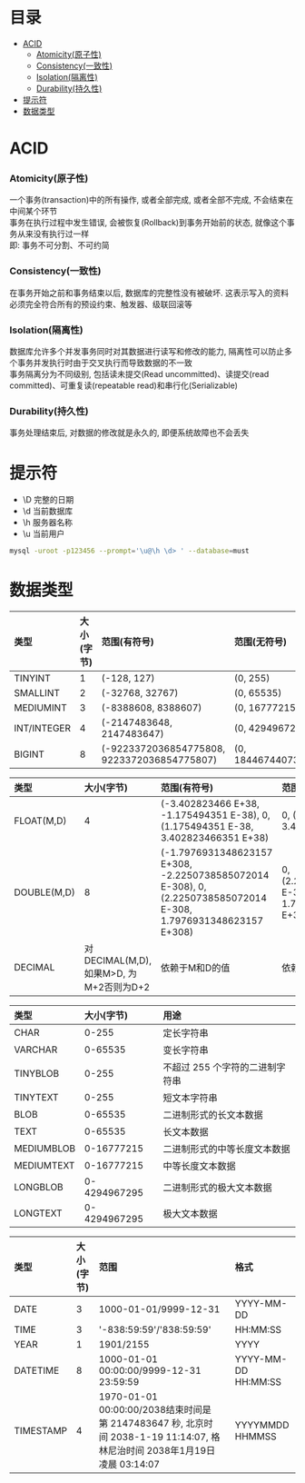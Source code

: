 # 目录
- [ACID](#acid)
    - [Atomicity(原子性)](#atomicity原子性)
    - [Consistency(一致性)](#consistency一致性)
    - [Isolation(隔离性)](#isolation隔离性)
    - [Durability(持久性)](#durability持久性)
- [提示符](#提示符)
- [数据类型](#数据类型)



<!-- = = = = = = = = = = = = = = = = = = = = = = = = = = = = = = = = = = = = = = = = = = = = = = = = = = = = = = = = = = = = -->
<!-- = = = = = = = = = = = = = = = = = = = = = = = = = = = = = = = = = = = = = = = = = = = = = = = = = = = = = = = = = = = = -->



# ACID
### Atomicity(原子性)
一个事务(transaction)中的所有操作, 或者全部完成, 或者全部不完成, 不会结束在中间某个环节  
事务在执行过程中发生错误, 会被恢复(Rollback)到事务开始前的状态, 就像这个事务从来没有执行过一样  
即: 事务不可分割、不可约简

### Consistency(一致性)
在事务开始之前和事务结束以后, 数据库的完整性没有被破坏. 这表示写入的资料必须完全符合所有的预设约束、触发器、级联回滚等

### Isolation(隔离性)
数据库允许多个并发事务同时对其数据进行读写和修改的能力, 隔离性可以防止多个事务并发执行时由于交叉执行而导致数据的不一致  
事务隔离分为不同级别, 包括读未提交(Read uncommitted)、读提交(read committed)、可重复读(repeatable read)和串行化(Serializable)

### Durability(持久性)
事务处理结束后, 对数据的修改就是永久的, 即便系统故障也不会丢失



<!-- = = = = = = = = = = = = = = = = = = = = = = = = = = = = = = = = = = = = = = = = = = = = = = = = = = = = = = = = = = = = -->
<!-- = = = = = = = = = = = = = = = = = = = = = = = = = = = = = = = = = = = = = = = = = = = = = = = = = = = = = = = = = = = = -->



# 提示符
* \D 完整的日期
* \d 当前数据库
* \h 服务器名称
* \u 当前用户
```sh
mysql -uroot -p123456 --prompt='\u@\h \d> ' --database=must
```



<!-- = = = = = = = = = = = = = = = = = = = = = = = = = = = = = = = = = = = = = = = = = = = = = = = = = = = = = = = = = = = = -->
<!-- = = = = = = = = = = = = = = = = = = = = = = = = = = = = = = = = = = = = = = = = = = = = = = = = = = = = = = = = = = = = -->



# 数据类型

类型 | 大小(字节) | 范围(有符号) | 范围(无符号)
:-- | :-- | :-- | :--
TINYINT | 1 | (-128, 127) | (0, 255)
SMALLINT | 2 | (-32768, 32767) | (0, 65535)
MEDIUMINT | 3 | (-8388608, 8388607) | (0, 16777215)
INT/INTEGER | 4 | (-2147483648, 2147483647) | (0, 4294967295)
BIGINT | 8 | (-9223372036854775808, 9223372036854775807) | (0, 18446744073709551615)

类型 | 大小(字节) | 范围(有符号) | 范围(无符号)
:-- | :-- | :-- | :--
FLOAT(M,D) | 4 | (-3.402823466 E+38, -1.175494351 E-38), 0, (1.175494351 E-38, 3.402823466351 E+38) | 0, (1.175494351 E-38, 3.402823466 E+38)
DOUBLE(M,D) | 8 | (-1.7976931348623157 E+308, -2.2250738585072014 E-308), 0, (2.2250738585072014 E-308, 1.7976931348623157 E+308) | 0, (2.2250738585072014 E-308, 1.7976931348623157 E+308)
DECIMAL | 对DECIMAL(M,D), 如果M>D, 为M+2否则为D+2 | 依赖于M和D的值 | 依赖于M和D的值

类型 | 大小(字节) | 用途
:-- | :-- | :-- 
CHAR | 0-255 | 定长字符串
VARCHAR | 0-65535 | 变长字符串
TINYBLOB | 0-255 | 不超过 255 个字符的二进制字符串
TINYTEXT | 0-255 | 短文本字符串
BLOB | 0-65535 | 二进制形式的长文本数据
TEXT | 0-65535 | 长文本数据
MEDIUMBLOB | 0-16777215 | 二进制形式的中等长度文本数据
MEDIUMTEXT | 0-16777215 | 中等长度文本数据
LONGBLOB | 0-4294967295 | 二进制形式的极大文本数据
LONGTEXT | 0-4294967295 | 极大文本数据

类型 | 大小(字节) | 范围 | 格式
:-- | :-- | :-- | :--
DATE | 3 | 1000-01-01/9999-12-31 | YYYY-MM-DD
TIME | 3 | '-838:59:59'/'838:59:59' | HH:MM:SS
YEAR | 1 | 1901/2155 | YYYY
DATETIME | 8 | 1000-01-01 00:00:00/9999-12-31 23:59:59 | YYYY-MM-DD HH:MM:SS
TIMESTAMP | 4 | 1970-01-01 00:00:00/2038结束时间是第 2147483647 秒, 北京时间 2038-1-19 11:14:07, 格林尼治时间 2038年1月19日 凌晨 03:14:07 | YYYYMMDD HHMMSS
